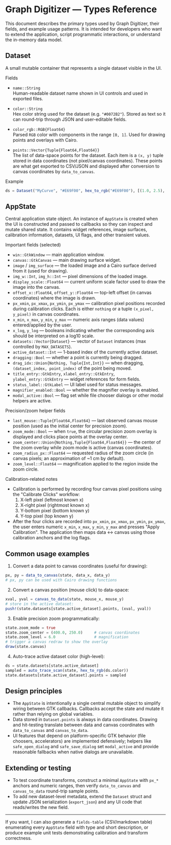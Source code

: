 # Graph Digitizer — Types Reference

This document describes the primary types used by Graph Digitizer, their fields, and example usage patterns. It is intended for developers who want to extend the application, script programmatic interactions, or understand the in-memory data model.

## Dataset

A small mutable container that represents a single dataset visible in the UI.

Fields
- `name::String`  
  Human-readable dataset name shown in UI controls and used in exported files.

- `color::String`  
  Hex color string used for the dataset (e.g. `"#0072B2"`). Stored as text so it can round-trip through JSON and user-editable fields.

- `color_rgb::RGB{Float64}`  
  Parsed `RGB` color with components in the range `[0, 1]`. Used for drawing points and overlays with Cairo.

- `points::Vector{Tuple{Float64,Float64}}`  
  The list of data-space points for the dataset. Each item is a `(x, y)` tuple stored in data coordinates (not pixel/canvas coordinates). These points are what get exported to CSV/JSON and displayed after conversion to canvas coordinates by `data_to_canvas`.

Example
```julia
ds = Dataset("MyCurve", "#E69F00", hex_to_rgb("#E69F00"), [(1.0, 2.5), (2.0, 3.7)])
```

## AppState

Central application state object. An instance of `AppState` is created when the UI is constructed and passed to callbacks so they can inspect and mutate shared state. It contains widget references, image surfaces, calibration information, datasets, UI flags, and other transient values.

Important fields (selected)
- `win::GtkWindow` — main application window.
- `canvas::GtkCanvas` — main drawing surface widget.
- `image` / `img_surface` — the loaded image and a Cairo surface derived from it (used for drawing).
- `img_w::Int`, `img_h::Int` — pixel dimensions of the loaded image.
- `display_scale::Float64` — current uniform scale factor used to draw the image into the canvas.
- `offset_x::Float64`, `offset_y::Float64` — top-left offset (in canvas coordinates) where the image is drawn.
- `px_xmin`, `px_xmax`, `px_ymin`, `px_ymax` — calibration pixel positions recorded during calibration clicks. Each is either `nothing` or a tuple `(x_pixel, y_pixel)` in canvas coordinates.
- `x_min`, `x_max`, `y_min`, `y_max` — numeric axis ranges (data values) entered/applied by the user.
- `x_log`, `y_log` — booleans indicating whether the corresponding axis should be interpreted on a log10 scale.
- `datasets::Vector{Dataset}` — vector of `Dataset` instances (max controlled by `MAX_DATASETS`).
- `active_dataset::Int` — 1-based index of the currently active dataset.
- `dragging::Bool` — whether a point is currently being dragged.
- `drag_idx::Union{Nothing, Tuple{Int,Int}}` — when dragging, `(dataset_index, point_index)` of the point being moved.
- `title_entry::GtkEntry`, `xlabel_entry::GtkEntry`, `ylabel_entry::GtkEntry` — widget references for form fields.
- `status_label::GtkLabel` — UI label used for status messages.
- `magnifier_enabled::Bool` — whether the magnifier overlay is enabled.
- `modal_active::Bool` — flag set while file chooser dialogs or other modal helpers are active.

Precision/zoom helper fields
- `last_mouse::Tuple{Float64,Float64}` — last observed canvas mouse position (used as the initial center for precision zoom).
- `zoom_mode::Bool` — when `true`, the circular precision zoom overlay is displayed and clicks place points at the overlay center.
- `zoom_center::Union{Nothing,Tuple{Float64,Float64}}` — the center of the zoom overlay while zoom mode is active (canvas coordinates).
- `zoom_radius_px::Float64` — requested radius of the zoom circle (in canvas pixels; an approximation of ~1 cm by default).
- `zoom_level::Float64` — magnification applied to the region inside the zoom circle.

Calibration-related notes
- Calibration is performed by recording four canvas pixel positions using the "Calibrate Clicks" workflow:
  1. X-left pixel (leftmost known x)
  2. X-right pixel (rightmost known x)
  3. Y-bottom pixel (bottom known y)
  4. Y-top pixel (top known y)
- After the four clicks are recorded into `px_xmin`, `px_xmax`, `px_ymin`, `px_ymax`, the user enters numeric `x_min`, `x_max`, `y_min`, `y_max` and presses "Apply Calibration". The application then maps data ↔ canvas using those calibration anchors and the log flags.

## Common usage examples

1) Convert a data point to canvas coordinates (useful for drawing):
```julia
px, py = data_to_canvas(state, data_x, data_y)
# px, py can be used with Cairo drawing functions
```

2) Convert a canvas position (mouse click) to data-space:
```julia
xval, yval = canvas_to_data(state, mouse_x, mouse_y)
# store in the active dataset:
push!(state.datasets[state.active_dataset].points, (xval, yval))
```

3) Enable precision zoom programmatically:
```julia
state.zoom_mode = true
state.zoom_center = (400.0, 250.0)     # canvas coordinates
state.zoom_level = 6.0                 # magnification
# trigger a canvas redraw to show the overlay
draw(state.canvas)
```

4) Auto-trace active dataset color (high-level):
```julia
ds = state.datasets[state.active_dataset]
sampled = auto_trace_scan(state, hex_to_rgb(ds.color))
state.datasets[state.active_dataset].points = sampled
```

## Design principles

- The `AppState` is intentionally a single central mutable object to simplify wiring between GTK callbacks. Callbacks accept the state and mutate it rather than relying on global variables.
- Data stored in `Dataset.points` is always in data coordinates. Drawing and hit-testing translate between data and canvas coordinates with `data_to_canvas` and `canvas_to_data`.
- UI features that depend on platform-specific GTK behavior (file choosers, accelerators) are implemented defensively; helpers like `safe_open_dialog` and `safe_save_dialog` set `modal_active` and provide reasonable fallbacks when native dialogs are unavailable.

## Extending or testing

- To test coordinate transforms, construct a minimal `AppState` with `px_*` anchors and numeric ranges, then verify `data_to_canvas` and `canvas_to_data` round-trip sample points.
- To add new dataset-level metadata, extend the `Dataset` struct and update JSON serialization (`export_json`) and any UI code that reads/writes the new field.

---

If you want, I can also generate a `fields-table` (CSV/markdown table) enumerating every `AppState` field with type and short description, or produce example unit tests demonstrating calibration and transform correctness.
